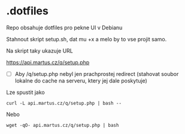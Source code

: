 # .dotfiles
Repo obsahuje dotfiles pro pekne UI v Debianu

Stahnout skript setup.sh, dat mu +x a melo by to vse projit samo.

Na skript taky ukazuje URL

https://api.martus.cz/q/setup.php
- [ ] Aby /q/setup.php nebyl jen prachprostej redirect (stahovat soubor lokalne do cache na serveru, ktery jej dale poskytuje)

Lze spustit jako
```
curl -L api.martus.cz/q/setup.php | bash --
```
Nebo
```
wget -qO- api.martus.cz/q/setup.php | bash
```
